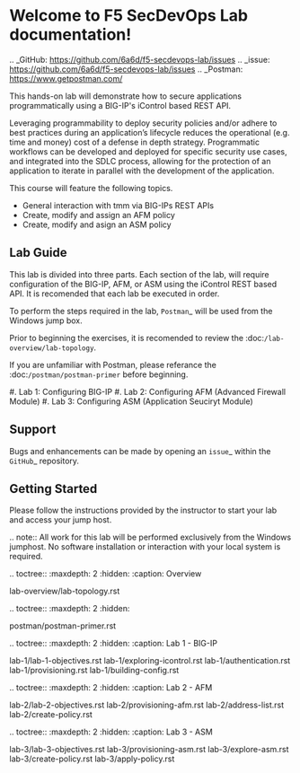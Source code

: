 Welcome to F5 SecDevOps  Lab documentation!
===========================================

.. _GitHub: https://github.com/6a6d/f5-secdevops-lab/issues
.. _issue: https://github.com/6a6d/f5-secdevops-lab/issues
.. _Postman: https://www.getpostman.com/

This hands-on lab will demonstrate how to secure applications programmatically using a BIG-IP's iControl based REST API.

Leveraging programmability to deploy security policies and/or adhere to best practices during an application’s lifecycle reduces the operational (e.g. time and money) cost of a defense in depth strategy.  Programmatic workflows can be developed and deployed for specific security use cases, and integrated into the SDLC process, allowing for the protection of an application to iterate in parallel with the development of the application.

This course will feature the following topics.

* General interaction with tmm via BIG-IPs REST APIs
* Create, modify and assign an AFM policy
* Create, modify and asign an ASM policy

Lab Guide
----------

This lab is divided into three parts.  Each section of the lab, will require configuration of the BIG-IP, AFM, or ASM using the iControl REST based API.  It is recomended that each lab be executed in order.

To perform the steps required in the lab, `Postman`_ will be used from the Windows jump box.

Prior to beginning the exercises, it is recomended to review the :doc:`/lab-overview/lab-topology`.  

If you are unfamiliar with Postman, please referance the :doc:`/postman/postman-primer` before beginning.

#. Lab 1: Configuring BIG-IP
#. Lab 2: Configuring AFM (Advanced Firewall Module)
#. Lab 3: Configuring ASM (Application Seuciryt Module)

Support
-------

Bugs and enhancements can be made by opening an `issue`_ within the `GitHub`_ repository.


Getting Started
----------------

Please follow the instructions provided by the instructor to start your lab and access your jump host.

.. note:: All work for this lab will be performed exclusively from the Windows jumphost.  No software installation or interaction with your local system is required.

.. toctree::
   :maxdepth: 2
   :hidden:
   :caption: Overview

   lab-overview/lab-topology.rst

.. toctree::
   :maxdepth: 2
   :hidden:

   postman/postman-primer.rst

.. toctree::
   :maxdepth: 2
   :hidden:
   :caption: Lab 1 - BIG-IP
   
   lab-1/lab-1-objectives.rst
   lab-1/exploring-icontrol.rst
   lab-1/authentication.rst
   lab-1/provisioning.rst
   lab-1/building-config.rst

.. toctree::
   :maxdepth: 2
   :hidden:
   :caption: Lab 2 - AFM

   lab-2/lab-2-objectives.rst
   lab-2/provisioning-afm.rst
   lab-2/address-list.rst
   lab-2/create-policy.rst

.. toctree::
   :maxdepth: 2
   :hidden:
   :caption: Lab 3 - ASM

   lab-3/lab-3-objectives.rst
   lab-3/provisioning-asm.rst
   lab-3/explore-asm.rst
   lab-3/create-policy.rst
   lab-3/apply-policy.rst
